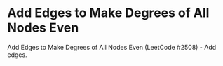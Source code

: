 # Add Edges to Make Degrees of All Nodes Even

Add Edges to Make Degrees of All Nodes Even (LeetCode #2508) - Add edges.
